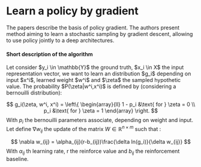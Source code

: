 <h1>Learn a policy by gradient</h1>
<p>The papers describe the basis of policy gradient.  The authors present method aiming to learn a stochastic sampling by gradient descent, allowing to use policy jointly to a deep architectures.
</p>
<h4>Short description of the algorithm</h4>
<p>
Let consider $y_i \in \mathbb{Y}$ the ground truth, $x_i \in X$ the input representation vector, we want to learn an distribution $g_i$ depending on input $x^i$, learned weight $w^i$ and $\zeta$ the sampled hypothetic value. The probability $P(\zeta|w^i,x^i)$ is defined by (considering a bernouilli distribution):

$$
   g_i(\zeta, w^i, x^i) =
   \left\{
     \begin{array}{ll}
      1 - p_i &\text{ for } \zeta = 0 \\
      p_i &\text{ for } \zeta = 1
     \end{array}
   \right.
$$
With $p_i$ the bernouilli parameters associate, depending on weight and input.
Let define $\nabla w_{ij}$ the update of the matrix $W \in \mathbb{R}^{n \times m}$ such that :

$$
\nabla w_{ij} = \alpha_{ij}(r-b_{ij})\frac{\delta ln(g_i)}{\delta w_{ij}}
$$
With $\alpha_{ij}$ th learning rate, r the reinforce value and $b_{ij}$ the reinforcement baseline. </p>
